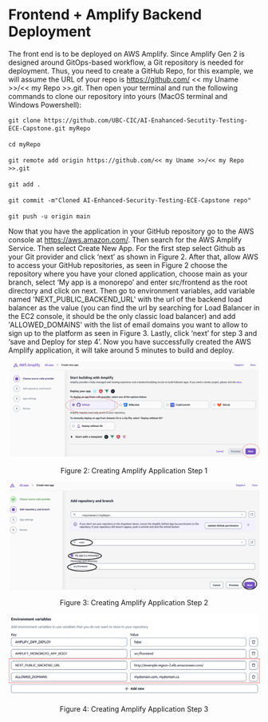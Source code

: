 # Frontend + Amplify Backend Deployment 

The front end is to be deployed on AWS Amplify. Since Amplify Gen 2 is designed around GitOps-based workflow, a Git repository is needed for deployment. Thus, you need to create a GitHub Repo, for this example, we will assume the URL of your repo is https://github.com/ << my Uname >>/<< my Repo >>.git. Then open your terminal and run the following commands to clone our repository into yours (MacOS terminal and Windows Powershell): 

 
``` shell
git clone https://github.com/UBC-CIC/AI-Enahanced-Secutity-Testing-ECE-Capstone.git myRepo 
 
cd myRepo 
  
git remote add origin https://github.com/<< my Uname >>/<< my Repo >>.git 
 
git add . 
 
git commit -m"Cloned AI-Enhanced-Security-Testing-ECE-Capstone repo" 
 
git push -u origin main 
```
Now that you have the application in your GitHub repository go to the AWS console at https://aws.amazon.com/. Then search for the AWS Amplify Service. Then select Create New App. For the first step select Github as your Git provider and click ‘next’ as shown in Figure 2. After that, allow AWS to access your GitHub repositories, as seen in Figure 2  choose the repository where you have your cloned application, choose main as your branch, select ‘My app is a monorepo’ and enter src/frontend as the root directory and click on next. Then go to environment variables, add variable named 'NEXT_PUBLIC_BACKEND_URL' with the url of the backend load balancer as the value (you can find the url by searching for Load Balancer in the EC2 console, it should be the only classic load balancer) and add 'ALLOWED_DOMAINS' with the list of email domains you want to allow to sign up to the platform as seen in Figure 3. Lastly,  click ‘next’ for step 3 and ‘save and Deploy for step 4’. Now you have successfully created the AWS Amplify application, it will take around 5 minutes to build and deploy. 
 
 <div align="center">

![Deployment Instructions Step 1](/docs/images/AmplifyDeploymentInstructions1.png)

Figure 2: Creating Amplify Application Step 1 

![Deployment Instructions Step 2](/docs/images/AmplifyDeploymentInstructions2.png)

Figure 3: Creating Amplify Application Step 2 

![Deployment Instructions Step 3](/docs/images/AmplifyDeploymentInstructions3.png)

Figure 4: Creating Amplify Application Step 3

</div>